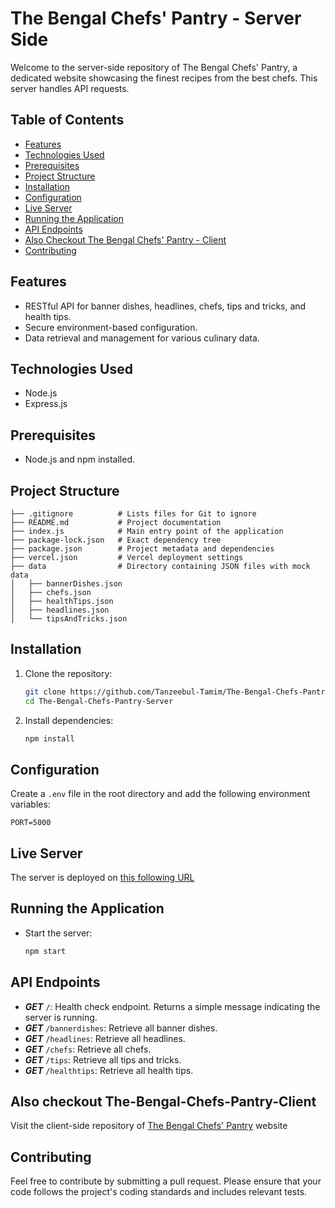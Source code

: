 # The Bengal Chefs' Pantry - Server Side

Welcome to the server-side repository of The Bengal Chefs' Pantry, a dedicated website showcasing the finest recipes from the best chefs. This server handles API requests.

## Table of Contents
- [Features](#features)
- [Technologies Used](#technologies-used)
- [Prerequisites](#prerequisites)
- [Project Structure](#project-structure)
- [Installation](#installation)
- [Configuration](#configuration)
- [Live Server](#live-server)
- [Running the Application](#running-the-application)
- [API Endpoints](#api-endpoints)
- [Also Checkout The Bengal Chefs' Pantry - Client](#also-checkout-the-bengal-chefs-pantry-client)
- [Contributing](#contributing)

## Features

- RESTful API for banner dishes, headlines, chefs, tips and tricks, and health tips.
- Secure environment-based configuration.
- Data retrieval and management for various culinary data.

## Technologies Used

- Node.js
- Express.js

## Prerequisites

- Node.js and npm installed.

## Project Structure

```
├── .gitignore          # Lists files for Git to ignore
├── README.md           # Project documentation
├── index.js            # Main entry point of the application
├── package-lock.json   # Exact dependency tree
├── package.json        # Project metadata and dependencies
├── vercel.json         # Vercel deployment settings
├── data                # Directory containing JSON files with mock data
│   ├── bannerDishes.json
│   ├── chefs.json
│   ├── healthTips.json
│   ├── headlines.json
│   └── tipsAndTricks.json
```

## Installation

1. Clone the repository:
    ```bash
    git clone https://github.com/Tanzeebul-Tamim/The-Bengal-Chefs-Pantry-Server
    cd The-Bengal-Chefs-Pantry-Server
    ```

2. Install dependencies:
    ```bash
    npm install
    ```

## Configuration

Create a `.env` file in the root directory and add the following environment variables:

```
PORT=5000
```

## Live Server

The server is deployed on [this following URL](https://chefs-pentry-server-4lg1rnncd-tamim-200091-yahoocom.vercel.app/)

## Running the Application

- Start the server:
    ```bash
    npm start
    ```

## API Endpoints

- ***GET*** `/`: Health check endpoint. Returns a simple message indicating the server is running.
- ***GET*** `/bannerdishes`: Retrieve all banner dishes.
- ***GET*** `/headlines`: Retrieve all headlines.
- ***GET*** `/chefs`: Retrieve all chefs.
- ***GET*** `/tips`: Retrieve all tips and tricks.
- ***GET*** `/healthtips`: Retrieve all health tips.

## Also checkout The-Bengal-Chefs-Pantry-Client

Visit the client-side repository of [The Bengal Chefs' Pantry](https://github.com/Tanzeebul-Tamim/The-Bengal-Chefs-Pantry-Client) website

## Contributing

Feel free to contribute by submitting a pull request. Please ensure that your code follows the project's coding standards and includes relevant tests.
